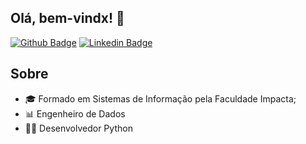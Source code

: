 ## Olá, bem-vindx! 👋

[![Github Badge](https://img.shields.io/badge/-Github-000?style=flat-square&logo=Github&logoColor=white&link=https://github.com/mvoliveira1010)](https://github.com/mvoliveira1010)
[![Linkedin Badge](https://img.shields.io/badge/-LinkedIn-blue?style=flat-square&logo=Linkedin&logoColor=white&link=http://www.linkedin.com/in/mvoliveira1010)](http://www.linkedin.com/in/mvoliveira1010)

## Sobre
- ‍🎓 Formado em Sistemas de Informação pela Faculdade Impacta;
- 📊 Engenheiro de Dados
- 👨‍💻 Desenvolvedor Python

<!--
- [Website](https://fagnerpsantos.dev/) 💻 - Em construção.
-->
